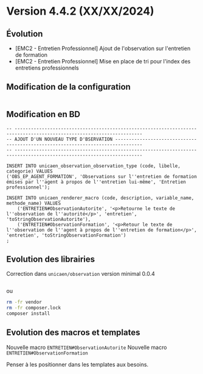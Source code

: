 Version 4.4.2 (XX/XX/2024)
====

Évolution
---
- [EMC2 - Entretien Professionnel] Ajout de l'observation sur l'entretien de formation
- [EMC2 - Entretien Professionnel] Mise en place de tri pour l'index des entretiens professionnels

Modification de la configuration
---

```bash
```

Modification en BD
---

```postgresql
-- ---------------------------------------------------------------------------------------------------------------------
-- AJOUT D'UN NOUVEAU TYPE D'BSERVATION --------------------------------------------------------------------------------
-- ---------------------------------------------------------------------------------------------------------------------

INSERT INTO unicaen_observation_observation_type (code, libelle, categorie) VALUES 
('OBS_EP_AGENT_FORMATION', 'Observations sur l''entretien de formation émises par l''agent à propos de l''entretien lui-même', 'Entretien professionnel');

INSERT INTO unicaen_renderer_macro (code, description, variable_name, methode_name) VALUES 
    ('ENTRETIEN#ObservationAutorite', '<p>Retourne le texte de l''observation de l''autorité</p>', 'entretien', 'toStringObservationAutorite'),
    ('ENTRETIEN#ObservationFormation', '<p>Retour le texte de l''observation de l''agent à propos de l''entretien de formation</p>', 'entretien', 'toStringObservationFormation')
;

```

Evolution des librairies
---

Correction dans `unicaen/observation` version minimal 0.0.4

```bash
```

ou

```bash
rm -fr vendor
rm -fr composer.lock
composer install
```

Evolution des macros et templates
---
Nouvelle macro `ENTRETIEN#ObservationAutorite` 
Nouvelle macro `ENTRETIEN#ObservationFormation`

Penser à les positionner dans les templates aux besoins. 